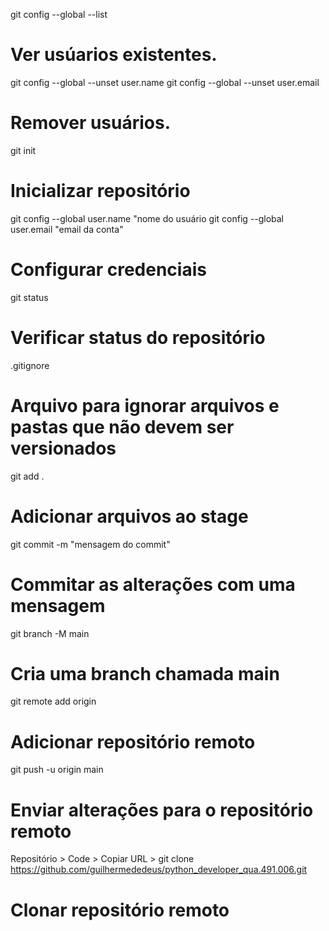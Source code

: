 git config --global --list
# Ver usúarios existentes.

git config --global --unset user.name
git config --global --unset user.email
# Remover usuários.

git init
# Inicializar repositório

git config --global user.name "nome do usuário
git config --global user.email "email da conta"
# Configurar credenciais

git status
# Verificar status do repositório

.gitignore
# Arquivo para ignorar arquivos e pastas que não devem ser versionados

git add .
# Adicionar arquivos ao stage

git commit -m "mensagem do commit"
# Commitar as alterações com uma mensagem

git branch -M main
# Cria uma branch chamada main

git remote add origin <url>
# Adicionar repositório remoto

git push -u origin main
# Enviar alterações para o repositório remoto

Repositório > Code > Copiar URL > git clone https://github.com/guilhermededeus/python_developer_qua.491.006.git
# Clonar repositório remoto


